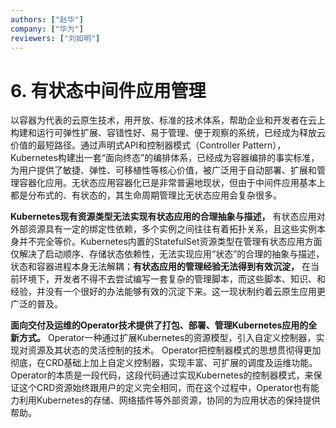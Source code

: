 ```yaml
---
authors: ["赵华"]
company: ["华为"]
reviewers: ["刘如明"]
---
```

# 6.	有状态中间件应用管理

以容器为代表的云原生技术，用开放、标准的技术体系，帮助企业和开发者在云上构建和运行可弹性扩展、容错性好、易于管理、便于观察的系统，已经成为释放云价值的最短路径。通过声明式API和控制器模式（Controller Pattern），Kubernetes构建出一套“面向终态”的编排体系，已经成为容器编排的事实标准，为用户提供了敏捷、弹性、可移植性等核心价值，被广泛用于自动部署、扩展和管理容器化应用。无状态应用容器化已是非常普遍地现状，但由于中间件应用基本上都是分布式的、有状态的，其生命周期管理比无状态应用会复杂很多。

**Kubernetes现有资源类型无法实现有状态应用的合理抽象与描述，** 有状态应用对外部资源具有一定的绑定性依赖，多个实例之间往往有着拓扑关系，且这些实例本身并不完全等价。Kubernetes内置的StatefulSet资源类型在管理有状态应用方面仅解决了启动顺序、存储状态依赖性，无法实现应用“状态”的合理的抽象与描述，状态和容器进程本身无法解耦；**有状态应用的管理经验无法得到有效沉淀，** 在当前环境下，开发者不得不去尝试编写一套复杂的管理脚本，而这些脚本、知识、和经验，并没有一个很好的办法能够有效的沉淀下来。这一现状制约着云原生应用更广泛的普及。

**面向交付及运维的Operator技术提供了打包、部署、管理Kubernetes应用的全新方式。** Operator一种通过扩展Kubernetes的资源模型，引入自定义控制器，实现对资源及其状态的灵活控制的技术。 Operator把控制器模式的思想贯彻得更加彻底，在CRD基础上加上自定义控制器，实现丰富、可扩展的调度及运维功能。Operator的本质是一段代码，这段代码通过实现Kubernetes的控制器模式，来保证这个CRD资源始终跟用户的定义完全相同，而在这个过程中，Operator也有能力利用Kubernetes的存储、网络插件等外部资源，协同的为应用状态的保持提供帮助。